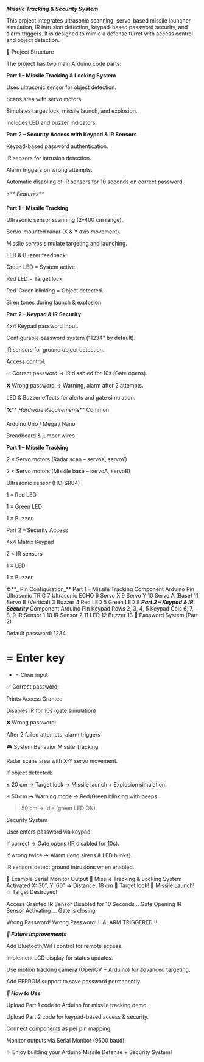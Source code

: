 _**Missile Tracking & Security System**_

This project integrates ultrasonic scanning, servo-based missile launcher simulation, IR intrusion detection, keypad-based password security, and alarm triggers.
It is designed to mimic a defense turret with access control and object detection.

📂 Project Structure

The project has two main Arduino code parts:

**Part 1 – Missile Tracking & Locking System**

Uses ultrasonic sensor for object detection.

Scans area with servo motors.

Simulates target lock, missile launch, and explosion.

Includes LED and buzzer indicators.

**Part 2 – Security Access with Keypad & IR Sensors**

Keypad-based password authentication.

IR sensors for intrusion detection.

Alarm triggers on wrong attempts.

Automatic disabling of IR sensors for 10 seconds on correct password.

_⚡** Features**_

**Part 1 – Missile Tracking**

Ultrasonic sensor scanning (2–400 cm range).

Servo-mounted radar (X & Y axis movement).

Missile servos simulate targeting and launching.

LED & Buzzer feedback:

Green LED = System active.

Red LED = Target lock.

Red-Green blinking = Object detected.

Siren tones during launch & explosion.

**Part 2 – Keypad & IR Security**

4x4 Keypad password input.

Configurable password system ("1234" by default).

IR sensors for ground object detection.

Access control:

✅ Correct password → IR disabled for 10s (Gate opens).

❌ Wrong password → Warning, alarm after 2 attempts.

LED & Buzzer effects for alerts and gate simulation.

🛠️** _Hardware Requirements_**
Common

Arduino Uno / Mega / Nano

Breadboard & jumper wires

**Part 1 – Missile Tracking**

2 × Servo motors (Radar scan – servoX, servoY)

2 × Servo motors (Missile base – servoA, servoB)

Ultrasonic sensor (HC-SR04)

1 × Red LED

1 × Green LED

1 × Buzzer

Part 2 – Security Access

4x4 Matrix Keypad

2 × IR sensors

1 × LED

1 × Buzzer

⚙️**_ Pin Configuration_**
Part 1 – Missile Tracking
Component	Arduino Pin
Ultrasonic TRIG	7
Ultrasonic ECHO	6
Servo X	9
Servo Y	10
Servo A (Base)	11
Servo B (Vertical)	3
Buzzer	4
Red LED	5
Green LED	8
_**Part 2 – Keypad & IR Security**_
Component	Arduino Pin
Keypad Rows	2, 3, 4, 5
Keypad Cols	6, 7, 8, 9
IR Sensor 1	10
IR Sensor 2	11
LED	12
Buzzer	13
🔑 Password System (Part 2)

Default password: 1234

# = Enter key

* = Clear input

✅ Correct password:

Prints Access Granted

Disables IR for 10s (gate simulation)

❌ Wrong password:

After 2 failed attempts, alarm triggers

🎮 System Behavior
Missile Tracking

Radar scans area with X-Y servo movement.

If object detected:

≤ 20 cm → Target lock → Missile launch + Explosion simulation.

≤ 50 cm → Warning mode → Red/Green blinking with beeps.

> 50 cm → Idle (green LED ON).

Security System

User enters password via keypad.

If correct → Gate opens (IR disabled for 10s).

If wrong twice → Alarm (long sirens & LED blinks).

IR sensors detect ground intrusions when enabled.

📜 Example Serial Monitor Output
🚀 Missile Tracking & Locking System Activated
X: 30°, Y: 60° => Distance: 18 cm
🎯 Target lock!
🚀 Missile Launch!
💥 Target Destroyed!

Access Granted
IR Sensor Disabled for 10 Seconds .. Gate Opening
IR Sensor Activating ... Gate is closing

Wrong Password!
Wrong Password!
!! ALARM TRIGGERED !!

**_🚧 Future Improvements_**

Add Bluetooth/WiFi control for remote access.

Implement LCD display for status updates.

Use motion tracking camera (OpenCV + Arduino) for advanced targeting.

Add EEPROM support to save password permanently.

_**📖 How to Use**_

Upload Part 1 code to Arduino for missile tracking demo.

Upload Part 2 code for keypad-based access & security.

Connect components as per pin mapping.

Monitor outputs via Serial Monitor (9600 baud).

✨ Enjoy building your Arduino Missile Defense + Security System!

